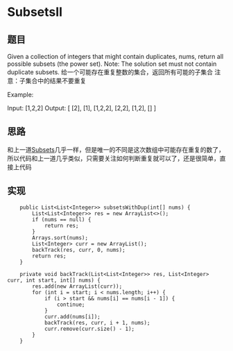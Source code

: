 # SubsetsII

## 题目
Given a collection of integers that might contain duplicates, nums, return all possible subsets (the power set).
Note: The solution set must not contain duplicate subsets.
给一个可能存在重复整数的集合，返回所有可能的子集合
注意：子集合中的结果不要重复

Example:

Input: [1,2,2]
Output:
[
  [2],
  [1],
  [1,2,2],
  [2,2],
  [1,2],
  []
]
 
## 思路 
和上一道[Subsets](https://github.com/zycR10/LeetcodeSolutions/blob/master/src/main/resource/Subsets.md)几乎一样，但是唯一的不同是这次数组中可能存在重复的数了，
所以代码和上一道几乎类似，只需要关注如何判断重复就可以了，还是很简单，直接上代码

## 实现 
```
    public List<List<Integer>> subsetsWithDup(int[] nums) {
        List<List<Integer>> res = new ArrayList<>();
        if (nums == null) {
            return res;
        }
        Arrays.sort(nums);
        List<Integer> curr = new ArrayList();
        backTrack(res, curr, 0, nums);
        return res;
    }

    private void backTrack(List<List<Integer>> res, List<Integer> curr, int start, int[] nums) {
        res.add(new ArrayList(curr));
        for (int i = start; i < nums.length; i++) {
            if (i > start && nums[i] == nums[i - 1]) {
                continue;
            }
            curr.add(nums[i]);
            backTrack(res, curr, i + 1, nums);
            curr.remove(curr.size() - 1);
        }
    }
```